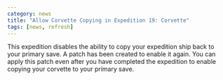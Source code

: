 ```yaml
---
category: news
title: "Allow Corvette Copying in Expedition 19: Corvette"
tags: [news, refresh]
---
```


This expedition disables the ability to copy your expedition ship back to your primary save. A patch has been created to enable it again. You can apply this patch even after you have completed the expedition to enable copying your corvette to your primary save.